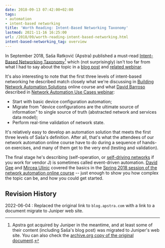 ```yaml
---
date: 2018-09-13 07:42:00+02:00
tags:
- automation
- intent-based networking
title: 'Worth Reading: Intent-Based Networking Taxonomy'
lastmod: 2021-11-16 16:25:00
url: /2018/09/worth-reading-intent-based-networking.html
intent-based-networking_tag: overview
---
```

In September 2018, Saša Ratković (Apstra) published a must-read [Intent-Based Networking Taxonomy](https://blogs.juniper.net/en-us/enterprise-cloud-and-transformation/intent-based-networking-automation-taxonomy)[^1] which (not surprisingly) isn't too far from what I had to say about the topic in a [blog post](/2017/09/intent-based-hype.html) and [related webinar](https://my.ipspace.net/bin/list?id=NetAutUC#CS_INTENT).

It's also interesting to note that the first three levels of intent-based networking he described match closely what we're discussing in [Building Network Automation Solutions](https://www.ipspace.net/Building_Network_Automation_Solutions) online course and what [David Barroso](https://www.ipspace.net/Author:David_Barroso) described in [Network Automation Use Cases webinar](https://my.ipspace.net/bin/list?id=NetAutUC):
<!--more-->
[^1]: Apstra got acquired by Juniper in the meantime, and at least some of their content (including Saša's blog post) was migrated to Juniper's web site. You can also check the [archive.org copy of the original document](https://web.archive.org/web/20180903030331/http://blog.apstra.com/intent-based-networking-taxonomy).

-   Start with basic device configuration automation;
-   Migrate from "device configurations are the ultimate source of information" to single source of truth (abstracted network and services data model);
-   Perform real-time validation of network state.

It's relatively easy to develop an automation solution that meets the first three levels of Saša's definition. After all, that's what the attendees of our network automation online course have to do during a sequence of hands-on exercises, and many of them get to the very end (testing and validation).

The final stage he's describing (self-operation, or [self-driving networks](/2017/09/self-driving-networks-with-kireeti.html) if you work for vendor J) is sometimes called event-driven automation. [David Gee](https://www.ipspace.net/Author:David_Gee) and [Mircea Ulinic](https://www.ipspace.net/Author:Mircea_Ulinic) covered the basics in the [Spring 2018 session of the network automation online course](https://automation.ipspace.net/Public:8-Event_Driven_Automation) -- just enough to show you how complex the topic can be, and how you could get started.

## Revision History

2022-06-04
: Replaced the original link to `blog.apstra.com` with a link to a document migrate to Juniper web site.
